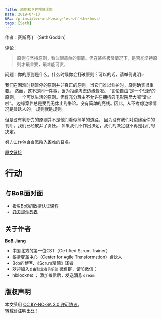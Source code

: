```yaml
---
Title: 原则和正在摆脱困境
Date: 2019-07-13
URL: /principles-and-being-let-off-the-hook/
tags: [Seth]
---
```


作者：赛斯高丁（Seth Goddin）

评论：
> 原则与坚持原则，看似很简单的事情。但在某些极限情况下，是否能坚持原则才最重要，最难能可贵。

问题：你的原则是什么，什么时候你会打破原则？可以的话，请举例说明~

我们在困难时期暂停的原则并非真正的原则。当它们难以维护时，原则确实很重要。
然而，这不是同一件事，因为拒绝考虑边缘情况。
“言论自由”是一个很好的原则，一个可以生活的原则。但有充分理由不允许在拥挤的电影院里大喊“着火啦”。
边缘案件总是受到无休止的争论。没有简单的亮线。因此，从不考虑边缘情况是很诱人的。
规则就是规则。

但是没有判断力的原则并不是他们看似简单的道路。
因为没有我们对边缘案件的判断，我们已经放弃了责任。
如果我们不作出决定，我们的决定就不再是我们的决定。

努力工作包含自愿陷入困难的召唤。

[原文链接](https://seths.blog/2019/07/principles-and-being-let-off-the-hook/)

# 行动

## 与BoB面对面
- [报名BoB的敏捷认证课程](https://appmopev1px9533.h5.xiaoeknow.com/homepage)
- [订阅邮件列表](https://tinyletter.com/bobjiang)

## 关于作者
**BoB Jiang**

- 中国北方的第一位CST（Certified Scrum Trainer）  
- [敏捷变革中心](https://www.c4at.cn/)（Center for Agile Transformation）合伙人  
- [Bob的博客](https://www.bobjiang.com)、《Scrum精髓》译者
- 欢迎加入`自由职业者俱乐部` 微信群，请加微信：
- hiblocknet  ； 添加微信后，发送消息 `dream`

## 版权声明

本文采用 [CC BY-NC-SA 3.0 许可协议](https://creativecommons.org/licenses/by-nc-sa/3.0/deed.zh)。  
转载请注明出处！

